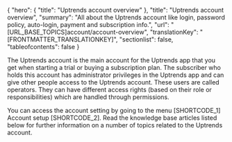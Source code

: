 {
  "hero": {
    "title": "Uptrends account overview"
  },
  "title": "Uptrends account overview",
  "summary": "All about the Uptrends account like login, password policy, auto-login, payment and subscription info.",
  "url": "[URL_BASE_TOPICS]account/account-overview",
  "translationKey": "[FRONTMATTER_TRANSLATIONKEY]",
  "sectionlist": false,
  "tableofcontents": false
}

The Uptrends account is the main account for the Uptrends app that you get when starting a trial or buying a subscription plan. The subscriber who holds this account has administrator privileges in the Uptrends app and can give other people access to the Uptrends account. These users are called operators. They can have different access rights (based on their role or responsibilities) which are handled through permissions.

You can access the account setting by going to the menu [SHORTCODE_1] Account setup [SHORTCODE_2]. Read the knowledge base articles listed below for further information on a number of topics related to the Uptrends account.
